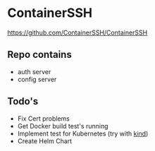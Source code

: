 # ContainerSSH
https://github.com/ContainerSSH/ContainerSSH

## Repo contains
- auth server
- config server

## Todo's
- Fix Cert problems
- Get Docker build test's running
- Implement test for Kubernetes (try with [kind](https://kind.sigs.k8s.io/docs/user/quick-start/))
- Create Helm Chart
